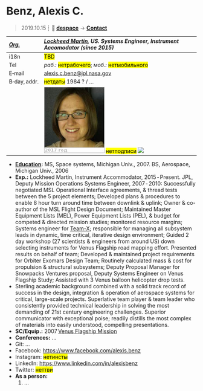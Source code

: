 # Benz, Alexis C.
> 2019.10.15 ┊ **🚀 [despace](index.md)** → **[Contact](contact.md)**

|*[Org.](contact.md)*|*[Lockheed Martin](lockheed_martin.md), US. Systems Engineer, Instrument Accomodator (since 2015)*|
|:--|:--|
|i18n| <mark>TBD</mark> |
|Tel| *раб.:* <mark>нетрабочего</mark>; *моб.:* <mark>нетмобильного</mark> |
|E‑mail| <alexis.c.benz@jpl.nasa.gov> |
|B‑day, addr.| <mark>нетдаты</mark> 1984 ? / … |
|| [![](f/contact/b/benz_001_photo_thumb.jpg)](f/contact/b/benz_001_photo.jpg) <mark>нетподписи</mark> [![](f/contact//_001_sign_thumb.jpg)](f/contact//_001_sign.png) |

   - **[Education](edu.md):** MS, Space systems, Michigan Univ., 2007. BS, Aerospace, Michigan Univ., 2006
   - **Exp.:** Lockheed Martin, Instrument Accommodator, 2015 ‑ Present. JPL, Deputy Mission Operations Systems Engineer, 2007 ‑ 2010: Successfully negotiated MSL Operational Interface agreements, & thread tests between the 5 project elements; Developed plans & procedures to enable 8 hour turn around time between downlink & uplink; Owner & co-author of the MSL Flight Design Document; Maintained Master Equipment Lists (MEL),  Power Equipment Lists (PEL), & budget for competed & directed mission studies; monitored resource margins; Systems engineer for [Team-X](jpl_if.md); responsible for managing all subsystem leads in dynamic, time critical, iterative design environment; Guided 2 day workshop (27 scientists & engineers from around US) down selecting  instruments  for Venus Flagship road mapping effort.  Presented results on behalf of team; Developed & maintained project requirements for Orbiter Exomars Design Team; Routinely calculated mass & cost for propulsion & structural subsystems; Deputy Proposal Manager for Snowpacks Ventures proposal, Deputy Systems Engineer on Venus Flagship Study; Assisted with 3 Venus balloon helicopter drop tests.
   - Sterling academic background combined with a solid track record of success in the design, integration & operation of aerospace systems for critical, large-scale projects. Superlative team player & team leader who consistently provided technical leadership in solving the most demanding of 21st century engineering challenges. Superior communicator with exceptional poise; readily distills the most complex of materials into easily understood, compelling presentations.
   - **SC/Equip.:** 2007 [Venus Flagship Mission](venus_flagship_mission.md)
   - **Conferences:** …
   - Git: …
   - Facebook: <https://www.facebook.com/alexis.benz>
   - Instagram: <mark>нетинсты</mark>
   - LinkedIn: <https://www.linkedin.com/in/alexisbenz>
   - Twitter: <mark>неттви</mark>
   - **As a person:**
      1. …


